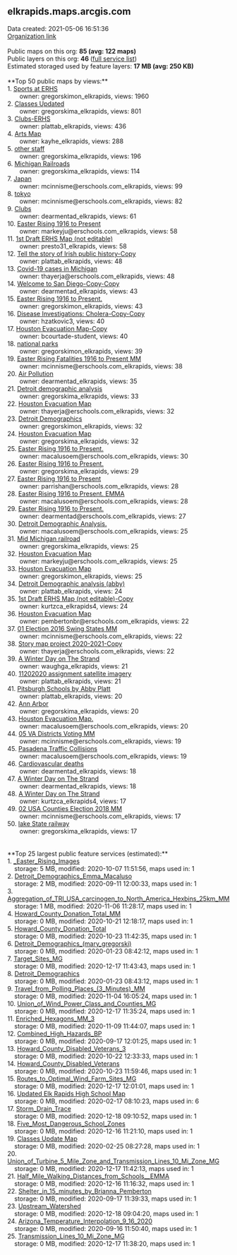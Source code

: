 <h2>elkrapids.maps.arcgis.com</h2> Data created: 2021-05-06 16:51:36 <br /><a target='new' href='https://elkrapids.maps.arcgis.com'>Organization link</a><br /><br />Public maps on this org: <b>85 (avg: 122 maps)</b><br />Public layers on this org: <b>46 </b>(<a target='new' href='https://services.arcgis.com/i2LxjDlxbH3xC3X3/ArcGIS/rest/services'>full service list</a>)<br />Estimated storaged used by feature layers: <b>17 MB (avg: 250 KB)</b><br /><br />**Top 50 public maps by views:**<br />  1. <a target='new' href='https://www.arcgis.com/home/item.html?id=d7121ff3856a4ba098c65a1bc9421dbb'>Sports at ERHS</a> <br />  &nbsp;&nbsp;&nbsp;&nbsp; &nbsp;&nbsp;owner: gregorskimon_elkrapids, views: 1960<br />  2. <a target='new' href='https://www.arcgis.com/home/item.html?id=c5bb2d4999274a34a36c93e6a31fc3c4'>Classes Updated</a> <br />  &nbsp;&nbsp;&nbsp;&nbsp; &nbsp;&nbsp;owner: gregorskima_elkrapids, views: 801<br />  3. <a target='new' href='https://www.arcgis.com/home/item.html?id=7a1d5c960da745ef9f1049202cfc211a'>Clubs-ERHS</a> <br />  &nbsp;&nbsp;&nbsp;&nbsp; &nbsp;&nbsp;owner: plattab_elkrapids, views: 436<br />  4. <a target='new' href='https://www.arcgis.com/home/item.html?id=c64f61ae373b482fb9adb440f9b8ef0f'>Arts Map</a> <br />  &nbsp;&nbsp;&nbsp;&nbsp; &nbsp;&nbsp;owner: kayhe_elkrapids, views: 288<br />  5. <a target='new' href='https://www.arcgis.com/home/item.html?id=35b825f677ae4baca4cc96cc05ebbcff'>other staff</a> <br />  &nbsp;&nbsp;&nbsp;&nbsp; &nbsp;&nbsp;owner: gregorskima_elkrapids, views: 196<br />  6. <a target='new' href='https://www.arcgis.com/home/item.html?id=a12afb579a744edd9d32ed0215f57bfc'>Michigan Railroads</a> <br />  &nbsp;&nbsp;&nbsp;&nbsp; &nbsp;&nbsp;owner: gregorskima_elkrapids, views: 114<br />  7. <a target='new' href='https://www.arcgis.com/home/item.html?id=2efbe3f9393e47188ce2a4c127e2549c'>Japan</a> <br />  &nbsp;&nbsp;&nbsp;&nbsp; &nbsp;&nbsp;owner: mcinnisme@erschools.com_elkrapids, views: 99<br />  8. <a target='new' href='https://www.arcgis.com/home/item.html?id=c2441133a4ee4916b3c0686cb29fb038'>tokyo</a> <br />  &nbsp;&nbsp;&nbsp;&nbsp; &nbsp;&nbsp;owner: mcinnisme@erschools.com_elkrapids, views: 82<br />  9. <a target='new' href='https://www.arcgis.com/home/item.html?id=ab40a3183b144fb7aa4504b28d1aff87'>Clubs</a> <br />  &nbsp;&nbsp;&nbsp;&nbsp; &nbsp;&nbsp;owner: dearmentad_elkrapids, views: 61<br />  10. <a target='new' href='https://www.arcgis.com/home/item.html?id=5488bde23b1f43f2b0e6dd6db8223fac'>Easter Rising 1916 to Present</a> <br />  &nbsp;&nbsp;&nbsp;&nbsp; &nbsp;&nbsp;owner: markeyju@erschools.com_elkrapids, views: 58<br />  11. <a target='new' href='https://www.arcgis.com/home/item.html?id=e29c5d39940f469baf45548df738a4ca'>1st Draft ERHS Map (not editable)</a> <br />  &nbsp;&nbsp;&nbsp;&nbsp; &nbsp;&nbsp;owner: presto31_elkrapids, views: 58<br />  12. <a target='new' href='https://www.arcgis.com/home/item.html?id=8078db2ae1f745cc9401544339a5f288'>Tell the story of Irish public history-Copy</a> <br />  &nbsp;&nbsp;&nbsp;&nbsp; &nbsp;&nbsp;owner: plattab_elkrapids, views: 48<br />  13. <a target='new' href='https://www.arcgis.com/home/item.html?id=6d61bf324a4f4b11bbdccc38dbcb53d0'>Covid-19 cases in Michigan</a> <br />  &nbsp;&nbsp;&nbsp;&nbsp; &nbsp;&nbsp;owner: thayerja@erschools.com_elkrapids, views: 48<br />  14. <a target='new' href='https://www.arcgis.com/home/item.html?id=b12a130a37494ac098e1b957390b476b'>Welcome to San Diego-Copy-Copy</a> <br />  &nbsp;&nbsp;&nbsp;&nbsp; &nbsp;&nbsp;owner: dearmentad_elkrapids, views: 43<br />  15. <a target='new' href='https://www.arcgis.com/home/item.html?id=adaa823f040c4740a0d6592cf293a322'>Easter Rising 1916 to Present.</a> <br />  &nbsp;&nbsp;&nbsp;&nbsp; &nbsp;&nbsp;owner: gregorskimon_elkrapids, views: 43<br />  16. <a target='new' href='https://www.arcgis.com/home/item.html?id=f797c391b27d4a08b97d453a26a03a7b'>Disease Investigations: Cholera-Copy-Copy</a> <br />  &nbsp;&nbsp;&nbsp;&nbsp; &nbsp;&nbsp;owner: hzatkovic3, views: 40<br />  17. <a target='new' href='https://www.arcgis.com/home/item.html?id=9d1d0857f0bc4790b9921cb719f8563c'>Houston Evacuation Map-Copy</a> <br />  &nbsp;&nbsp;&nbsp;&nbsp; &nbsp;&nbsp;owner: bcourtade-student, views: 40<br />  18. <a target='new' href='https://www.arcgis.com/home/item.html?id=86d96be8243c431997e41c2539c5fbfc'>national parks</a> <br />  &nbsp;&nbsp;&nbsp;&nbsp; &nbsp;&nbsp;owner: gregorskimon_elkrapids, views: 39<br />  19. <a target='new' href='https://www.arcgis.com/home/item.html?id=63b1c5667b4041c5a05d073172ee1921'>Easter Rising Fatalities 1916 to Present MM</a> <br />  &nbsp;&nbsp;&nbsp;&nbsp; &nbsp;&nbsp;owner: mcinnisme@erschools.com_elkrapids, views: 38<br />  20. <a target='new' href='https://www.arcgis.com/home/item.html?id=6a07d1acdfca4cddb74fa8df990b4ba6'>Air Pollution</a> <br />  &nbsp;&nbsp;&nbsp;&nbsp; &nbsp;&nbsp;owner: dearmentad_elkrapids, views: 35<br />  21. <a target='new' href='https://www.arcgis.com/home/item.html?id=65768d7189544d2183b06609613cf977'>Detroit demographic analysis</a> <br />  &nbsp;&nbsp;&nbsp;&nbsp; &nbsp;&nbsp;owner: gregorskima_elkrapids, views: 33<br />  22. <a target='new' href='https://www.arcgis.com/home/item.html?id=d5d97d1d7c064a19adfc38013124d27c'>Houston Evacuation Map</a> <br />  &nbsp;&nbsp;&nbsp;&nbsp; &nbsp;&nbsp;owner: thayerja@erschools.com_elkrapids, views: 32<br />  23. <a target='new' href='https://www.arcgis.com/home/item.html?id=2388b75ff2f84fddb219affb9e213634'>Detroit Demographics</a> <br />  &nbsp;&nbsp;&nbsp;&nbsp; &nbsp;&nbsp;owner: gregorskimon_elkrapids, views: 32<br />  24. <a target='new' href='https://www.arcgis.com/home/item.html?id=9c6b1278f04941f49f6f07d5bd508247'>Houston Evacuation Map</a> <br />  &nbsp;&nbsp;&nbsp;&nbsp; &nbsp;&nbsp;owner: gregorskima_elkrapids, views: 32<br />  25. <a target='new' href='https://www.arcgis.com/home/item.html?id=d970c514c2194472981b51a479d89b24'>Easter Rising 1916 to Present.</a> <br />  &nbsp;&nbsp;&nbsp;&nbsp; &nbsp;&nbsp;owner: macalusoem@erschools.com_elkrapids, views: 30<br />  26. <a target='new' href='https://www.arcgis.com/home/item.html?id=26fd3542cdba4ffaada3e523ceb503b1'>Easter Rising 1916 to Present.</a> <br />  &nbsp;&nbsp;&nbsp;&nbsp; &nbsp;&nbsp;owner: gregorskima_elkrapids, views: 29<br />  27. <a target='new' href='https://www.arcgis.com/home/item.html?id=69ea7240e8b04df7b634ab72bba1648b'>Easter Rising 1916 to Present</a> <br />  &nbsp;&nbsp;&nbsp;&nbsp; &nbsp;&nbsp;owner: parrishan@erschools.com_elkrapids, views: 28<br />  28. <a target='new' href='https://www.arcgis.com/home/item.html?id=39814e3bc3854ad782e22e9cad288877'>Easter Rising 1916 to Present. EMMA</a> <br />  &nbsp;&nbsp;&nbsp;&nbsp; &nbsp;&nbsp;owner: macalusoem@erschools.com_elkrapids, views: 28<br />  29. <a target='new' href='https://www.arcgis.com/home/item.html?id=e382ea537b484481a144dd5fe604cacc'>Easter Rising 1916 to Present.</a> <br />  &nbsp;&nbsp;&nbsp;&nbsp; &nbsp;&nbsp;owner: dearmentad@erschools.com_elkrapids, views: 27<br />  30. <a target='new' href='https://www.arcgis.com/home/item.html?id=613d7ffc1e3d4ce5a1ed07d075a6ac87'>Detroit Demographic Analysis.</a> <br />  &nbsp;&nbsp;&nbsp;&nbsp; &nbsp;&nbsp;owner: macalusoem@erschools.com_elkrapids, views: 25<br />  31. <a target='new' href='https://www.arcgis.com/home/item.html?id=8b22092a329a4812b6c13bd46fcef978'>Mid Michigan railroad</a> <br />  &nbsp;&nbsp;&nbsp;&nbsp; &nbsp;&nbsp;owner: gregorskima_elkrapids, views: 25<br />  32. <a target='new' href='https://www.arcgis.com/home/item.html?id=be24d6cb10944353a6f7481327918884'>Houston Evacuation Map</a> <br />  &nbsp;&nbsp;&nbsp;&nbsp; &nbsp;&nbsp;owner: markeyju@erschools.com_elkrapids, views: 25<br />  33. <a target='new' href='https://www.arcgis.com/home/item.html?id=3a8ad8912a5f40eea252edbd69293300'>Houston Evacuation Map</a> <br />  &nbsp;&nbsp;&nbsp;&nbsp; &nbsp;&nbsp;owner: gregorskimon_elkrapids, views: 25<br />  34. <a target='new' href='https://www.arcgis.com/home/item.html?id=f0dd38115fbd457eb5039a18eb6657be'>Detroit Demographic analysis (abby)</a> <br />  &nbsp;&nbsp;&nbsp;&nbsp; &nbsp;&nbsp;owner: plattab_elkrapids, views: 24<br />  35. <a target='new' href='https://www.arcgis.com/home/item.html?id=5b378ebbfa404e81ad7db323be02ff5f'>1st Draft ERHS Map (not editable)-Copy</a> <br />  &nbsp;&nbsp;&nbsp;&nbsp; &nbsp;&nbsp;owner: kurtzca_elkrapids4, views: 24<br />  36. <a target='new' href='https://www.arcgis.com/home/item.html?id=d9550f11fb214298a3ae9022aa92b6aa'>Houston Evacuation Map</a> <br />  &nbsp;&nbsp;&nbsp;&nbsp; &nbsp;&nbsp;owner: pembertonbr@erschools.com_elkrapids, views: 22<br />  37. <a target='new' href='https://www.arcgis.com/home/item.html?id=6b30a45d3df94edaba66f98dca90eed4'>01 Election 2016 Swing States MM</a> <br />  &nbsp;&nbsp;&nbsp;&nbsp; &nbsp;&nbsp;owner: mcinnisme@erschools.com_elkrapids, views: 22<br />  38. <a target='new' href='https://www.arcgis.com/home/item.html?id=4dfa4ee9537741fdaba1f2781085b2cc'>Story map project 2020-2021-Copy</a> <br />  &nbsp;&nbsp;&nbsp;&nbsp; &nbsp;&nbsp;owner: thayerja@erschools.com_elkrapids, views: 22<br />  39. <a target='new' href='https://www.arcgis.com/home/item.html?id=abea4a9b647b45a2b42b7b2ece56fe76'>A Winter Day on The Strand</a> <br />  &nbsp;&nbsp;&nbsp;&nbsp; &nbsp;&nbsp;owner: waughga_elkrapids, views: 21<br />  40. <a target='new' href='https://www.arcgis.com/home/item.html?id=91c041bacca94904ad738c43f0647c21'>11202020 assignment satellite imagery</a> <br />  &nbsp;&nbsp;&nbsp;&nbsp; &nbsp;&nbsp;owner: plattab_elkrapids, views: 21<br />  41. <a target='new' href='https://www.arcgis.com/home/item.html?id=693d8fcec5894042a25ddfc7a9534597'>Pitsburgh Schools by Abby Platt</a> <br />  &nbsp;&nbsp;&nbsp;&nbsp; &nbsp;&nbsp;owner: plattab_elkrapids, views: 20<br />  42. <a target='new' href='https://www.arcgis.com/home/item.html?id=195e867350f546dfa7e48e1ca6556e9b'>Ann Arbor</a> <br />  &nbsp;&nbsp;&nbsp;&nbsp; &nbsp;&nbsp;owner: gregorskima_elkrapids, views: 20<br />  43. <a target='new' href='https://www.arcgis.com/home/item.html?id=f30ce7aaf4b9429fa1ecc1cdd26f8a6d'>Houston Evacuation Map.</a> <br />  &nbsp;&nbsp;&nbsp;&nbsp; &nbsp;&nbsp;owner: macalusoem@erschools.com_elkrapids, views: 20<br />  44. <a target='new' href='https://www.arcgis.com/home/item.html?id=f3d5860a921a4841baeda82ff25a52e5'>05 VA Districts Voting MM</a> <br />  &nbsp;&nbsp;&nbsp;&nbsp; &nbsp;&nbsp;owner: mcinnisme@erschools.com_elkrapids, views: 19<br />  45. <a target='new' href='https://www.arcgis.com/home/item.html?id=0a2ebb20684e47ecb6a32759762c1453'>Pasadena Traffic Collisions</a> <br />  &nbsp;&nbsp;&nbsp;&nbsp; &nbsp;&nbsp;owner: macalusoem@erschools.com_elkrapids, views: 19<br />  46. <a target='new' href='https://www.arcgis.com/home/item.html?id=6524bd2929624d7c872ec470035a6b56'>Cardiovascular deaths</a> <br />  &nbsp;&nbsp;&nbsp;&nbsp; &nbsp;&nbsp;owner: dearmentad_elkrapids, views: 18<br />  47. <a target='new' href='https://www.arcgis.com/home/item.html?id=ec29d98c4d99478dbf100488c3805a4d'>A Winter Day on The Strand</a> <br />  &nbsp;&nbsp;&nbsp;&nbsp; &nbsp;&nbsp;owner: dearmentad_elkrapids, views: 18<br />  48. <a target='new' href='https://www.arcgis.com/home/item.html?id=a3c884b0b003452f9f8755dc02529137'>A Winter Day on The Strand</a> <br />  &nbsp;&nbsp;&nbsp;&nbsp; &nbsp;&nbsp;owner: kurtzca_elkrapids4, views: 17<br />  49. <a target='new' href='https://www.arcgis.com/home/item.html?id=e6ab171b20d74b62969bf55914f0614e'>02 USA Counties Election 2018 MM</a> <br />  &nbsp;&nbsp;&nbsp;&nbsp; &nbsp;&nbsp;owner: mcinnisme@erschools.com_elkrapids, views: 17<br />  50. <a target='new' href='https://www.arcgis.com/home/item.html?id=a8a52ecb9b8e40f49065a066be428d85'>lake State railway</a> <br />  &nbsp;&nbsp;&nbsp;&nbsp; &nbsp;&nbsp;owner: gregorskima_elkrapids, views: 17<br /><br /><br />**Top 25 largest public feature services (estimated):**<br /> 1. <a target='new' href='https://www.arcgis.com/home/item.html?id=156c7bef624546faba179b71c202777d'>_Easter_Rising_Images</a><br /> &nbsp;&nbsp;&nbsp;&nbsp;storage: 5 MB, modified: 2020-10-07 11:51:56, maps used in: 1<br /> 2. <a target='new' href='https://www.arcgis.com/home/item.html?id=199878ac866746c0b819def919cc2261'>Detroit_Demographics_Emma_Macaluso</a><br /> &nbsp;&nbsp;&nbsp;&nbsp;storage: 2 MB, modified: 2020-09-11 12:00:33, maps used in: 1<br /> 3. <a target='new' href='https://www.arcgis.com/home/item.html?id=1f6d4f83f8ab4b22b13cd625e9bda7a6'>Aggregation_of_TRI_USA_carcinogen_to_North_America_Hexbins_25km_MM</a><br /> &nbsp;&nbsp;&nbsp;&nbsp;storage: 1 MB, modified: 2020-11-06 11:28:17, maps used in: 1<br /> 4. <a target='new' href='https://www.arcgis.com/home/item.html?id=aed7121275924ec6847d427cebdb23ac'>Howard_County_Donation_Total_MM</a><br /> &nbsp;&nbsp;&nbsp;&nbsp;storage: 0 MB, modified: 2020-10-21 12:18:17, maps used in: 1<br /> 5. <a target='new' href='https://www.arcgis.com/home/item.html?id=c578c942b694482bb21cf908d9aaf0a0'>Howard_County_Donation_Total</a><br /> &nbsp;&nbsp;&nbsp;&nbsp;storage: 0 MB, modified: 2020-10-23 11:42:35, maps used in: 1<br /> 6. <a target='new' href='https://www.arcgis.com/home/item.html?id=96257940222548668c5789d4b2da0c9e'>Detroit_Demographics_(mary_gregorski)</a><br /> &nbsp;&nbsp;&nbsp;&nbsp;storage: 0 MB, modified: 2020-01-23 08:42:12, maps used in: 1<br /> 7. <a target='new' href='https://www.arcgis.com/home/item.html?id=cce7c26b39a143fdb7f4f98582ada466'>Target_Sites_MG</a><br /> &nbsp;&nbsp;&nbsp;&nbsp;storage: 0 MB, modified: 2020-12-17 11:43:43, maps used in: 1<br /> 8. <a target='new' href='https://www.arcgis.com/home/item.html?id=0d517872dc4d44a39112b653fdcdc388'>Detroit_Demographics</a><br /> &nbsp;&nbsp;&nbsp;&nbsp;storage: 0 MB, modified: 2020-01-23 08:43:12, maps used in: 1<br /> 9. <a target='new' href='https://www.arcgis.com/home/item.html?id=b50092e6ff854f5299853a7648ff04f5'>Travel_from_Polling_Places_(3_Minutes)_MM</a><br /> &nbsp;&nbsp;&nbsp;&nbsp;storage: 0 MB, modified: 2020-11-04 16:05:24, maps used in: 1<br /> 10. <a target='new' href='https://www.arcgis.com/home/item.html?id=1af8d25e0db0444cb94ffcc1943585b4'>Union_of_Wind_Power_Class_and_Counties_MG</a><br /> &nbsp;&nbsp;&nbsp;&nbsp;storage: 0 MB, modified: 2020-12-17 11:35:24, maps used in: 1<br /> 11. <a target='new' href='https://www.arcgis.com/home/item.html?id=ab542966a23a40c299fec50256f270fb'>Enriched_Hexagons_MM_3</a><br /> &nbsp;&nbsp;&nbsp;&nbsp;storage: 0 MB, modified: 2020-11-09 11:44:07, maps used in: 1<br /> 12. <a target='new' href='https://www.arcgis.com/home/item.html?id=39af8c81b899419c92ddf1fa8a44de39'>Combined_High_Hazards_BP</a><br /> &nbsp;&nbsp;&nbsp;&nbsp;storage: 0 MB, modified: 2020-09-17 12:01:25, maps used in: 1<br /> 13. <a target='new' href='https://www.arcgis.com/home/item.html?id=c3b8b4a605384d8ebe30a9f6cfcb71ec'>Howard_County_Disabled_Veterans_3</a><br /> &nbsp;&nbsp;&nbsp;&nbsp;storage: 0 MB, modified: 2020-10-22 12:33:33, maps used in: 1<br /> 14. <a target='new' href='https://www.arcgis.com/home/item.html?id=45199e710dae410098831ee2d9d83d9c'>Howard_County_Disabled_Veterans</a><br /> &nbsp;&nbsp;&nbsp;&nbsp;storage: 0 MB, modified: 2020-10-23 11:59:46, maps used in: 1<br /> 15. <a target='new' href='https://www.arcgis.com/home/item.html?id=65503cf7433544b1b8857d149279b4c3'>Routes_to_Optimal_Wind_Farm_Sites_MG</a><br /> &nbsp;&nbsp;&nbsp;&nbsp;storage: 0 MB, modified: 2020-12-17 12:01:01, maps used in: 1<br /> 16. <a target='new' href='https://www.arcgis.com/home/item.html?id=498e5f4951b8426b92233216cf182eab'>Updated Elk Rapids High School Map</a><br /> &nbsp;&nbsp;&nbsp;&nbsp;storage: 0 MB, modified: 2020-02-17 08:10:23, maps used in: 6<br /> 17. <a target='new' href='https://www.arcgis.com/home/item.html?id=9279d976b60c48209d7c24d21c86769f'>Storm_Drain_Trace</a><br /> &nbsp;&nbsp;&nbsp;&nbsp;storage: 0 MB, modified: 2020-12-18 09:10:52, maps used in: 1<br /> 18. <a target='new' href='https://www.arcgis.com/home/item.html?id=cd7232b3bc9e43b48aa621e1e8808799'>Five_Most_Dangerous_School_Zones</a><br /> &nbsp;&nbsp;&nbsp;&nbsp;storage: 0 MB, modified: 2020-12-16 11:21:10, maps used in: 1<br /> 19. <a target='new' href='https://www.arcgis.com/home/item.html?id=02e56930ce7546a2a5c0a3978ec87029'>Classes Update Map</a><br /> &nbsp;&nbsp;&nbsp;&nbsp;storage: 0 MB, modified: 2020-02-25 08:27:28, maps used in: 1<br /> 20. <a target='new' href='https://www.arcgis.com/home/item.html?id=5e7e4ab8b4cd4ea28c928c83d10a9f83'>Union_of_Turbine_5_Mile_Zone_and_Transmission_Lines_10_Mi_Zone_MG</a><br /> &nbsp;&nbsp;&nbsp;&nbsp;storage: 0 MB, modified: 2020-12-17 11:42:13, maps used in: 1<br /> 21. <a target='new' href='https://www.arcgis.com/home/item.html?id=2404a6f3a6904771b8c49cd540294885'>Half_Mile_Walking_Distances_from_Schools__EMMA</a><br /> &nbsp;&nbsp;&nbsp;&nbsp;storage: 0 MB, modified: 2020-12-16 11:16:32, maps used in: 1<br /> 22. <a target='new' href='https://www.arcgis.com/home/item.html?id=e04c57f8c27d44a1973b6f8917184fb4'>Shelter_in_15_minutes_by_Brianna_Pemberton</a><br /> &nbsp;&nbsp;&nbsp;&nbsp;storage: 0 MB, modified: 2020-09-17 11:39:33, maps used in: 1<br /> 23. <a target='new' href='https://www.arcgis.com/home/item.html?id=b9ea4c6685054ccc8cd6014ddbb94c4f'>Upstream_Watershed</a><br /> &nbsp;&nbsp;&nbsp;&nbsp;storage: 0 MB, modified: 2020-12-18 09:04:20, maps used in: 1<br /> 24. <a target='new' href='https://www.arcgis.com/home/item.html?id=7d3134045e5c45479a1eb9ef52a755f5'>Arizona_Temperature_Interpolation_9_16_2020</a><br /> &nbsp;&nbsp;&nbsp;&nbsp;storage: 0 MB, modified: 2020-09-16 11:50:40, maps used in: 1<br /> 25. <a target='new' href='https://www.arcgis.com/home/item.html?id=457ab682af4742bca3470596dfb139c4'>Transmission_Lines_10_Mi_Zone_MG</a><br /> &nbsp;&nbsp;&nbsp;&nbsp;storage: 0 MB, modified: 2020-12-17 11:38:20, maps used in: 1<br />